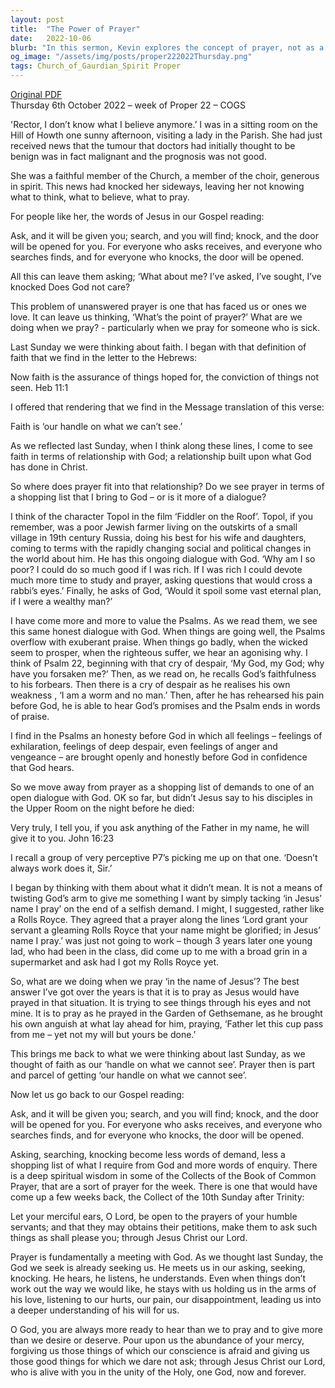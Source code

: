 ```yaml
---
layout: post
title:  "The Power of Prayer"
date:   2022-10-06
blurb: "In this sermon, Kevin explores the concept of prayer, not as a shopping list of demands, but as an open dialogue with God. He discusses the challenges of unanswered prayers and the importance of faith in understanding God's will. The sermon emphasizes the idea of prayer as a means of seeking God's guidance and wisdom, rather than simply asking for what we want."
og_image: "/assets/img/posts/proper222022Thursday.png"
tags: Church_of_Gaurdian_Spirit Proper
---
```

[Original PDF](/assets/pdf/proper222022Thursday.pdf)    
Thursday 6th October 2022 – week of Proper 22 – COGS

'Rector, I don’t know what I believe anymore.’ I was in a sitting room on the Hill of Howth one sunny afternoon, visiting a lady in the Parish. She had just received news that the tumour that doctors had initially thought to be benign was in fact malignant and the prognosis was not good.

She was a faithful member of the Church, a member of the choir, generous in spirit. This news had knocked her sideways, leaving her not knowing what to think, what to believe, what to pray.

For people like her, the words of Jesus in our Gospel reading:

Ask, and it will be given you; search, and you will find; knock, and the door will be opened for you. For everyone who asks receives, and everyone who searches finds, and for everyone who knocks, the door will be opened.

All this can leave them asking; ‘What about me? I’ve asked, I’ve sought, I’ve knocked Does God not care?

This problem of unanswered prayer is one that has faced us or ones we love. It can leave us thinking, ‘What’s the point of prayer?’ What are we doing when we pray? - particularly when we pray for someone who is sick.

Last Sunday we were thinking about faith. I began with that definition of faith that we find in the letter to the Hebrews:

Now faith is the assurance of things hoped for, the conviction of things not seen. Heb 11:1

I offered that rendering that we find in the Message translation of this verse:

Faith is ‘our handle on what we can’t see.’

As we reflected last Sunday, when I think along these lines, I come to see faith in terms of relationship with God; a relationship built upon what God has done in Christ.

So where does prayer fit into that relationship? Do we see prayer in terms of a shopping list that I bring to God – or is it more of a dialogue?

I think of the character Topol in the film ‘Fiddler on the Roof’. Topol, if you remember, was a poor Jewish farmer living on the outskirts of a small village in 19th century Russia, doing his best for his wife and daughters, coming to terms with the rapidly changing social and political changes in the world about him. He has this ongoing dialogue with God. ‘Why am I so poor? I could do so much good if I was rich. If I was rich I could devote much more time to study and prayer, asking questions that would cross a rabbi’s eyes.’ Finally, he asks of God, ‘Would it spoil some vast eternal plan, if I were a wealthy man?’

I have come more and more to value the Psalms. As we read them, we see this same honest dialogue with God. When things are going well, the Psalms overflow with exuberant praise. When things go badly, when the wicked seem to prosper, when the righteous suffer, we hear an agonising why. I think of Psalm 22, beginning with that cry of despair, ‘My God, my God; why have you forsaken me?’ Then, as we read on, he recalls God’s faithfulness to his forbears. Then there is a cry of despair as he realises his own weakness , ‘I am a worm and no man.’ Then, after he has rehearsed his pain before God, he is able to hear God’s promises and the Psalm ends in words of praise.

I find in the Psalms an honesty before God in which all feelings – feelings of exhilaration, feelings of deep despair, even feelings of anger and vengeance – are brought openly and honestly before God in confidence that God hears.

So we move away from prayer as a shopping list of demands to one of an open dialogue with God. OK so far, but didn’t Jesus say to his disciples in the Upper Room on the night before he died:

Very truly, I tell you, if you ask anything of the Father in my name, he will give it to you. John 16:23

I recall a group of very perceptive P7’s picking me up on that one. ‘Doesn’t always work does it, Sir.’

I began by thinking with them about what it didn’t mean. It is not a means of twisting God’s arm to give me something I want by simply tacking ‘in Jesus’ name I pray’ on the end of a selfish demand. I might, I suggested, rather like a Rolls Royce. They agreed that a prayer along the lines ‘Lord grant your servant a gleaming Rolls Royce that your name might be glorified; in Jesus’ name I pray.’ was just not going to work – though 3 years later one young lad, who had been in the class, did come up to me with a broad grin in a supermarket and ask had I got my Rolls Royce yet.

So, what are we doing when we pray ‘in the name of Jesus’? The best answer I’ve got over the years is that it is to pray as Jesus would have prayed in that situation. It is trying to see things through his eyes and not mine. It is to pray as he prayed in the Garden of Gethsemane, as he brought his own anguish at what lay ahead for him, praying, ‘Father let this cup pass from me – yet not my will but yours be done.’

This brings me back to what we were thinking about last Sunday, as we thought of faith as our ‘handle on what we cannot see’. Prayer then is part and parcel of getting ‘our handle on what we cannot see’.

Now let us go back to our Gospel reading:

Ask, and it will be given you; search, and you will find; knock, and the door will be opened for you. For everyone who asks receives, and everyone who searches finds, and for everyone who knocks, the door will be opened.

Asking, searching, knocking become less words of demand, less a shopping list of what I require from God and more words of enquiry. There is a deep spiritual wisdom in some of the Collects of the Book of Common Prayer, that are a sort of prayer for the week. There is one that would have come up a few weeks back, the Collect of the 10th Sunday after Trinity:

Let your merciful ears, O Lord, be open to the prayers of your humble servants; and that they may obtains their petitions, make them to ask such things as shall please you; through Jesus Christ our Lord.

Prayer is fundamentally a meeting with God. As we thought last Sunday, the God we seek is already seeking us. He meets us in our asking, seeking, knocking. He hears, he listens, he understands. Even when things don’t work out the way we would like, he stays with us holding us in the arms of his love, listening to our hurts, our pain, our disappointment, leading us into a deeper understanding of his will for us.

O God, you are always more ready to hear than we to pray and to give more than we desire or deserve. Pour upon us the abundance of your mercy, forgiving us those things of which our conscience is afraid and giving us those good things for which we dare not ask; through Jesus Christ our Lord, who is alive with you in the unity of the Holy, one God, now and forever.
